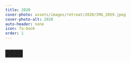 ```yaml
---
title: 2020
cover-photo: assets/images/retreat/2020/IMG_2059.jpeg
cover-photo-alt: 2020
auto-header: none
icon: fa-book
order: 1
---
```



## <span style="background-color:#282828;">**2020**</span>
